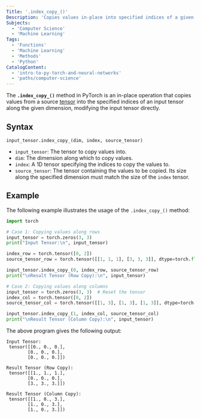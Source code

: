 ```yaml
---
Title: '.index_copy_()'
Description: 'Copies values in-place into specified indices of a given tensor along the specified dimension.'
Subjects:
  - 'Computer Science'
  - 'Machine Learning'
Tags:
  - 'Functions'
  - 'Machine Learning'
  - 'Methods'
  - 'Python'
CatalogContent:
  - 'intro-to-py-torch-and-neural-networks'
  - 'paths/computer-science'
---
```


The **`.index_copy_()`** method in PyTorch is an in-place operation that copies values from a source [tensor](https://www.codecademy.com/resources/docs/pytorch/tensors) into the specified indices of an input tensor along the given dimension, modifying the input tensor directly.

## Syntax

```pseudo
input_tensor.index_copy_(dim, index, source_tensor)
```

- `input_tensor`: The tensor to copy values into.
- `dim`: The dimension along which to copy values.
- `index`: A 1D tensor specifying the indices to copy the values to.
- `source_tensor`: The tensor containing the values to be copied. Its size along the specified dimension must match the size of the `index` tensor.

## Example

The following example illustrates the usage of the `.index_copy_()` method:

```py
import torch

# Case 1: Copying values along rows
input_tensor = torch.zeros(3, 3)
print("Input Tensor:\n", input_tensor)

index_row = torch.tensor([0, 2])
source_tensor_row = torch.tensor([[1, 1, 1], [3, 3, 3]], dtype=torch.float)

input_tensor.index_copy_(0, index_row, source_tensor_row)
print("\nResult Tensor (Row Copy):\n", input_tensor)

# Case 2: Copying values along columns
input_tensor = torch.zeros(3, 3)  # Reset the tensor
index_col = torch.tensor([0, 2])
source_tensor_col = torch.tensor([[1, 3], [1, 3], [1, 3]], dtype=torch.float)

input_tensor.index_copy_(1, index_col, source_tensor_col)
print("\nResult Tensor (Column Copy):\n", input_tensor)
```

The above program gives the following output:

```shell
Input Tensor:
 tensor([[0., 0., 0.],
        [0., 0., 0.],
        [0., 0., 0.]])

Result Tensor (Row Copy):
 tensor([[1., 1., 1.],
        [0., 0., 0.],
        [3., 3., 3.]])

Result Tensor (Column Copy):
 tensor([[1., 0., 3.],
        [1., 0., 3.],
        [1., 0., 3.]])
```
